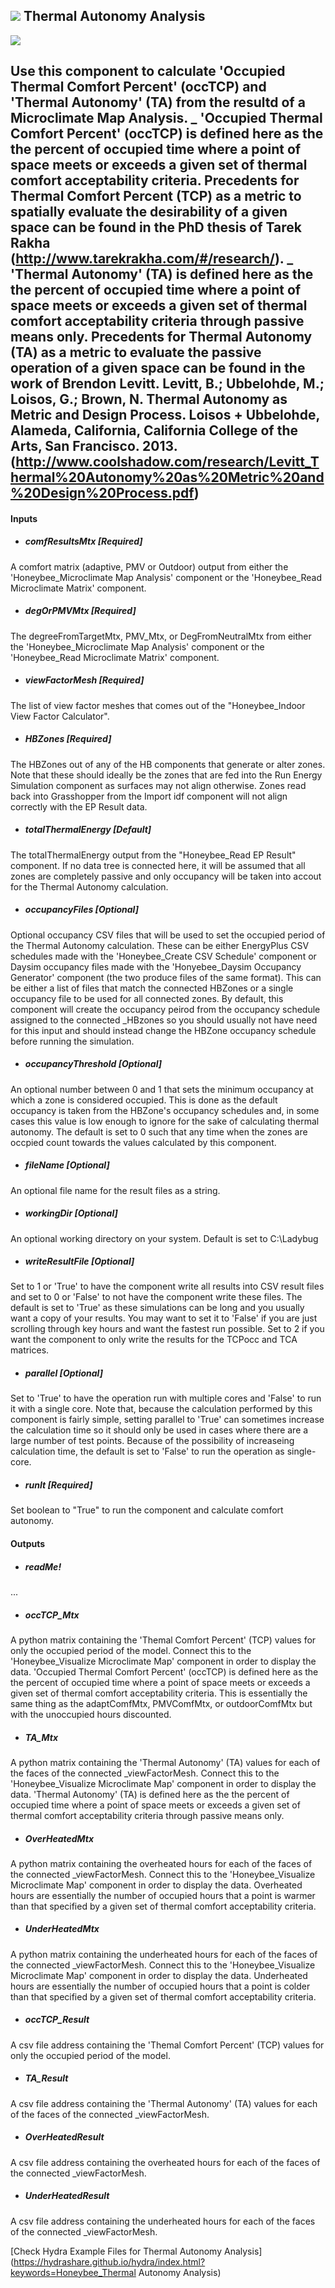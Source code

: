 ## ![](../../images/icons/Thermal_Autonomy_Analysis.png) Thermal Autonomy Analysis

![](../../images/components/Thermal_Autonomy_Analysis.png)

Use this component to calculate 'Occupied Thermal Comfort Percent' (occTCP) and 'Thermal Autonomy' (TA) from the resultd of a Microclimate Map Analysis. _ 'Occupied Thermal Comfort Percent' (occTCP) is defined here as the the percent of occupied time where a point of space meets or exceeds a given set of thermal comfort acceptability criteria. Precedents for Thermal Comfort Percent (TCP) as a metric to spatially evaluate the desirability of a given space can be found in the PhD thesis of Tarek Rakha (http://www.tarekrakha.com/#/research/). _ 'Thermal Autonomy' (TA) is defined here as the the percent of occupied time where a point of space meets or exceeds a given set of thermal comfort acceptability criteria through passive means only. Precedents for Thermal Autonomy (TA) as a metric to evaluate the passive operation of a given space can be found in the work of Brendon Levitt. Levitt, B.; Ubbelohde, M.; Loisos, G.; Brown, N.  Thermal Autonomy as Metric and Design Process. Loisos + Ubbelohde, Alameda, California, California College of the Arts, San Francisco. 2013. (http://www.coolshadow.com/research/Levitt_Thermal%20Autonomy%20as%20Metric%20and%20Design%20Process.pdf) - 

#### Inputs
* ##### comfResultsMtx [Required]
A comfort matrix (adaptive, PMV or Outdoor) output from either the 'Honeybee_Microclimate Map Analysis' component or the 'Honeybee_Read Microclimate Matrix' component.
* ##### degOrPMVMtx [Required]
The degreeFromTargetMtx, PMV_Mtx, or DegFromNeutralMtx from either the 'Honeybee_Microclimate Map Analysis' component or the 'Honeybee_Read Microclimate Matrix' component.
* ##### viewFactorMesh [Required]
The list of view factor meshes that comes out of the  "Honeybee_Indoor View Factor Calculator".
* ##### HBZones [Required]
The HBZones out of any of the HB components that generate or alter zones.  Note that these should ideally be the zones that are fed into the Run Energy Simulation component as surfaces may not align otherwise.  Zones read back into Grasshopper from the Import idf component will not align correctly with the EP Result data.
* ##### totalThermalEnergy [Default]
The totalThermalEnergy output from the "Honeybee_Read EP Result" component.  If no data tree is connected here, it will be assumed that all zones are completely passive and only occupancy will be taken into accout for the Thermal Autonomy calculation.
* ##### occupancyFiles [Optional]
Optional occupancy CSV files that will be used to set the occupied period of the Thermal Autonomy calculation.  These can be either EnergyPlus CSV schedules made with the 'Honeybee_Create CSV Schedule' component or Daysim occupancy files made with the 'Honyebee_Daysim Occupancy Generator' component (the two produce files of the same format).  This can be either a list of files that match the connected HBZones or a single occupancy file to be used for all connected zones.  By default, this component will create the occupancy peirod from the occupancy schedule assigned to the connected _HBzones so you should usually not have need for this input and should instead change the HBZone occupancy schedule before running the simulation.
* ##### occupancyThreshold [Optional]
An optional number between 0 and 1 that sets the minimum occupancy at which a zone is considered occupied.  This is done as the default occupancy is taken from the HBZone's occupancy schedules and, in some cases this value is low enough to ignore for the sake of calculating thermal autonomy.  The default is set to 0 such that any time when the zones are occpied count towards the values calculated by this component.
* ##### fileName [Optional]
An optional file name for the result files as a string.
* ##### workingDir [Optional]
An optional working directory on your system. Default is set to C:\Ladybug
* ##### writeResultFile [Optional]
Set to 1 or 'True' to have the component write all results into CSV result files and set to 0 or 'False' to not have the component write these files.  The default is set to 'True' as these simulations can be long and you usually want a copy of your results.  You may want to set it to 'False' if you are just scrolling through key hours and want the fastest run possible.  Set to 2 if you want the component to only write the results for the TCPocc and TCA matrices.
* ##### parallel [Optional]
Set to 'True' to have the operation run with multiple cores and 'False' to run it with a single core.  Note that, because the calculation performed by this component is fairly simple, setting parallel to 'True' can sometimes increase the calculation time so it should only be used in cases where there are a large number of test points.  Because of the possibility of increaseing calculation time, the default is set to 'False' to run the operation as single-core.
* ##### runIt [Required]
Set boolean to "True" to run the component and calculate comfort autonomy.

#### Outputs
* ##### readMe!
...
* ##### occTCP_Mtx
A python matrix containing the 'Themal Comfort Percent' (TCP) values for only the occupied period of the model.  Connect this to the 'Honeybee_Visualize Microclimate Map' component in order to display the data. 'Occupied Thermal Comfort Percent' (occTCP) is defined here as the the percent of occupied time where a point of space meets or exceeds a given set of thermal comfort acceptability criteria.  This is essentially the same thing as the adaptComfMtx, PMVComfMtx, or outdoorComfMtx but with the unoccupied hours discounted.
* ##### TA_Mtx
A python matrix containing the 'Thermal Autonomy' (TA) values for each of the faces of the connected _viewFactorMesh. Connect this to the 'Honeybee_Visualize Microclimate Map' component in order to display the data. 'Thermal Autonomy' (TA) is defined here as the the percent of occupied time where a point of space meets or exceeds a given set of thermal comfort acceptability criteria through passive means only.
* ##### OverHeatedMtx
A python matrix containing the overheated hours for each of the faces of the connected _viewFactorMesh.  Connect this to the 'Honeybee_Visualize Microclimate Map' component in order to display the data. Overheated hours are essentially the number of occupied hours that a point is warmer than that specified by a given set of thermal comfort acceptability criteria.
* ##### UnderHeatedMtx
A python matrix containing the underheated hours for each of the faces of the connected _viewFactorMesh.  Connect this to the 'Honeybee_Visualize Microclimate Map' component in order to display the data. Underheated hours are essentially the number of occupied hours that a point is colder than that specified by a given set of thermal comfort acceptability criteria.
* ##### occTCP_Result
A csv file address containing the 'Themal Comfort Percent' (TCP) values for only the occupied period of the model.
* ##### TA_Result
A csv file address containing the 'Thermal Autonomy' (TA) values for each of the faces of the connected _viewFactorMesh.
* ##### OverHeatedResult
A csv file address containing the overheated hours for each of the faces of the connected _viewFactorMesh.
* ##### UnderHeatedResult
A csv file address containing the underheated hours for each of the faces of the connected _viewFactorMesh.


[Check Hydra Example Files for Thermal Autonomy Analysis](https://hydrashare.github.io/hydra/index.html?keywords=Honeybee_Thermal Autonomy Analysis)